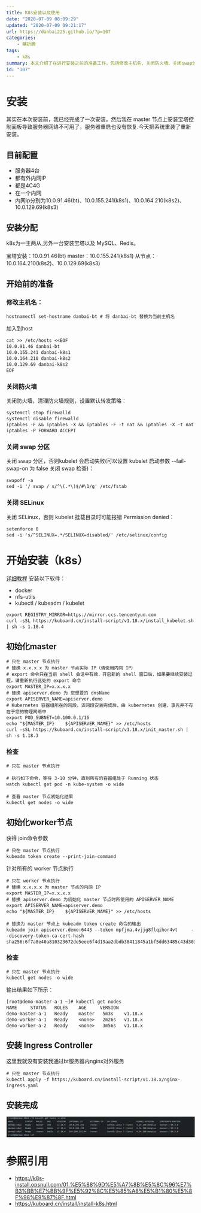 ```yaml
---
title: K8s安装以及使用
date: "2020-07-09 08:09:29"
updated: "2020-07-09 09:21:17"
url: https://danbai225.github.io/?p=107
categories:
    - 瞎折腾
tags:
    - k8s
summary: 本文介绍了在进行安装之前的准备工作，包括修改主机名、关闭防火墙、关闭swap分区和关闭SELinux。然后，文中提供了安装k8s的详细教程，并包括了初始化master节点和worker节点的步骤。最后，介绍了安装Ingress Controller的步骤。文章给出了一些参考链接供读者参考。
id: "107"
---
```


# 安装
其实在本次安装前，我已经完成了一次安装。然后我在 master 节点上安装宝塔控制面板导致服务器网络不可用了，服务器重启也没有恢复.今天把系统重装了重新安装。

## 目前配置

- 服务器4台
- 都有外内网IP
- 都是4C4G
- 在一个内网
- 内网ip分别为10.0.91.46(bt)、10.0.155.241(k8s1)、10.0.164.210(k8s2)、10.0.129.69(k8s3)

## 安装分配

k8s为一主两从,另外一台安装宝塔以及 MySQL、Redis。

宝塔安装：10.0.91.46(bt)
master：10.0.155.241(k8s1)
从节点：10.0.164.210(k8s2)、10.0.129.69(k8s3)

## 开始前的准备

### 修改主机名：

```
hostnamectl set-hostname danbai-bt # 将 danbai-bt 替换为当前主机名
```
加入到host

```
cat >> /etc/hosts <<EOF
10.0.91.46 danbai-bt
10.0.155.241 danbai-k8s1
10.0.164.210 danbai-k8s2
10.0.129.69 danbai-k8s2
EOF
```

### 关闭防火墙

关闭防火墙，清理防火墙规则，设置默认转发策略：

```
systemctl stop firewalld
systemctl disable firewalld
iptables -F && iptables -X && iptables -F -t nat && iptables -X -t nat
iptables -P FORWARD ACCEPT
```
### 关闭 swap 分区

关闭 swap 分区，否则kubelet 会启动失败(可以设置 kubelet 启动参数 --fail-swap-on 为 false 关闭 swap 检查)：

```
swapoff -a
sed -i '/ swap / s/^\(.*\)$/#\1/g' /etc/fstab
```
### 关闭 SELinux

关闭 SELinux，否则 kubelet 挂载目录时可能报错 Permission denied：

```
setenforce 0
sed -i 's/^SELINUX=.*/SELINUX=disabled/' /etc/selinux/config
```
# 开始安装（k8s）
[详细教程](https://kuboard.cn/install/install-k8s.html)
安装以下软件：
- docker
- nfs-utils
- kubectl / kubeadm / kubelet

```
export REGISTRY_MIRROR=https://mirror.ccs.tencentyun.com
curl -sSL https://kuboard.cn/install-script/v1.18.x/install_kubelet.sh | sh -s 1.18.4
```
## 初始化master

```
# 只在 master 节点执行
# 替换 x.x.x.x 为 master 节点实际 IP（请使用内网 IP）
# export 命令只在当前 shell 会话中有效，开启新的 shell 窗口后，如果要继续安装过程，请重新执行此处的 export 命令
export MASTER_IP=x.x.x.x
# 替换 apiserver.demo 为 您想要的 dnsName
export APISERVER_NAME=apiserver.demo
# Kubernetes 容器组所在的网段，该网段安装完成后，由 kubernetes 创建，事先并不存在于您的物理网络中
export POD_SUBNET=10.100.0.1/16
echo "${MASTER_IP}    ${APISERVER_NAME}" >> /etc/hosts
curl -sSL https://kuboard.cn/install-script/v1.18.x/init_master.sh | sh -s 1.18.3
```
### 检查
```
# 只在 master 节点执行

# 执行如下命令，等待 3-10 分钟，直到所有的容器组处于 Running 状态
watch kubectl get pod -n kube-system -o wide

# 查看 master 节点初始化结果
kubectl get nodes -o wide
```
## 初始化worker节点

获得 join命令参数
```
# 只在 master 节点执行
kubeadm token create --print-join-command
```
针对所有的 worker 节点执行
```
# 只在 worker 节点执行
# 替换 x.x.x.x 为 master 节点的内网 IP
export MASTER_IP=x.x.x.x
# 替换 apiserver.demo 为初始化 master 节点时所使用的 APISERVER_NAME
export APISERVER_NAME=apiserver.demo
echo "${MASTER_IP}    ${APISERVER_NAME}" >> /etc/hosts

# 替换为 master 节点上 kubeadm token create 命令的输出
kubeadm join apiserver.demo:6443 --token mpfjma.4vjjg8flqihor4vt     --discovery-token-ca-cert-hash sha256:6f7a8e40a810323672de5eee6f4d19aa2dbdb38411845a1bf5dd63485c43d303
```

### 检查

```
# 只在 master 节点执行
kubectl get nodes -o wide

```
输出结果如下所示：

```
[root@demo-master-a-1 ~]# kubectl get nodes
NAME     STATUS   ROLES    AGE     VERSION
demo-master-a-1   Ready    master   5m3s    v1.18.x
demo-worker-a-1   Ready    <none>   2m26s   v1.18.x
demo-worker-a-2   Ready    <none>   3m56s   v1.18.x
```

## 安装 Ingress Controller

这里我就没有安装我通过bt服务器内nginx对外服务
```
# 只在 master 节点执行
kubectl apply -f https://kuboard.cn/install-script/v1.18.x/nginx-ingress.yaml

```
## 安装完成
![image.png](../res/img/107.jpeg)

# 参照引用
- https://k8s-install.opsnull.com/01.%E5%88%9D%E5%A7%8B%E5%8C%96%E7%B3%BB%E7%BB%9F%E5%92%8C%E5%85%A8%E5%B1%80%E5%8F%98%E9%87%8F.html
- https://kuboard.cn/install/install-k8s.html
